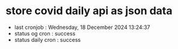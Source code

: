 # store covid daily api as json data

- last cronjob : Wednesday, 18 December 2024 13:24:37
- status og cron : success
- status daily cron : success
      
      